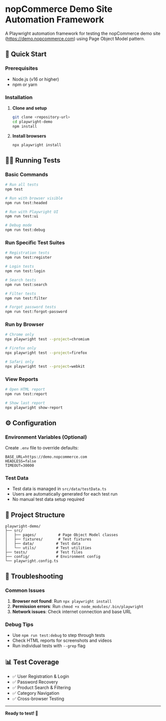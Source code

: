 # nopCommerce Demo Site Automation Framework

A Playwright automation framework for testing the nopCommerce demo site (https://demo.nopcommerce.com) using Page Object Model pattern.

## 🚀 Quick Start

### Prerequisites
- Node.js (v16 or higher)
- npm or yarn

### Installation

1. **Clone and setup**
   ```bash
   git clone <repository-url>
   cd playwright-demo
   npm install
   ```

2. **Install browsers**
   ```bash
   npx playwright install
   ```

## 🏃‍♂️ Running Tests

### Basic Commands
```bash
# Run all tests
npm test

# Run with browser visible
npm run test:headed

# Run with Playwright UI
npm run test:ui

# Debug mode
npm run test:debug
```

### Run Specific Test Suites
```bash
# Registration tests
npm run test:register

# Login tests  
npm run test:login

# Search tests
npm run test:search

# Filter tests
npm run test:filter

# Forgot password tests
npm run test:forgot-password
```

### Run by Browser
```bash
# Chrome only
npx playwright test --project=chromium

# Firefox only
npx playwright test --project=firefox

# Safari only
npx playwright test --project=webkit
```

### View Reports
```bash
# Open HTML report
npm run test:report

# Show last report
npx playwright show-report
```

## ⚙️ Configuration

### Environment Variables (Optional)
Create `.env` file to override defaults:
```env
BASE_URL=https://demo.nopcommerce.com
HEADLESS=false
TIMEOUT=30000
```

### Test Data
- Test data is managed in `src/data/testData.ts`
- Users are automatically generated for each test run
- No manual test data setup required

## 📁 Project Structure
```
playwright-demo/
├── src/
│   ├── pages/          # Page Object Model classes
│   ├── fixtures/       # Test fixtures
│   ├── data/          # Test data
│   └── utils/         # Test utilities
├── tests/             # Test files
├── config/            # Environment config
└── playwright.config.ts
```

## 🐛 Troubleshooting

### Common Issues
1. **Browser not found**: Run `npx playwright install`
2. **Permission errors**: Run `chmod +x node_modules/.bin/playwright`
3. **Network issues**: Check internet connection and base URL

### Debug Tips
- Use `npm run test:debug` to step through tests
- Check HTML reports for screenshots and videos
- Run individual tests with `--grep` flag

## 📊 Test Coverage
- ✅ User Registration & Login
- ✅ Password Recovery
- ✅ Product Search & Filtering
- ✅ Category Navigation
- ✅ Cross-browser Testing

---

**Ready to test! 🎉**
